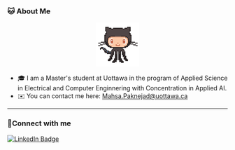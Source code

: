 ### 🐱 About Me 

<div id="header" align="center">
  <img src="github.gif" width="100"/>
</div>

* 🎓 I am a Master's student at Uottawa in the program of Applied Science in Electrical and Computer Enginnering with Concentration in Applied AI.
* ✉️ You can contact me here: Mahsa.Paknejad@uottawa.ca

***
 ### 🤝Connect with me
<div id="badges">
  <a href="https://www.linkedin.com/in/mahsa-paknejad/">
    <img src="https://img.shields.io/badge/LinkedIn-blue?style=for-the-badge&logo=linkedin&logoColor=white" alt="LinkedIn Badge"/>
  </a>
</div>
